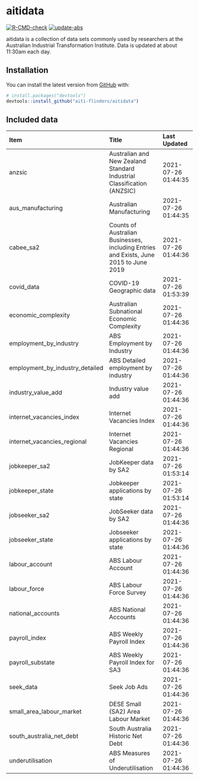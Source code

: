
<!-- README.md is generated from README.Rmd. Please edit that file -->

# aitidata

<!-- badges: start -->

[![R-CMD-check](https://github.com/aiti-flinders/aitidata/actions/workflows/R-CMD-check.yaml/badge.svg)](https://github.com/aiti-flinders/aitidata/actions/workflows/R-CMD-check.yaml)
[![update-abs](https://github.com/aiti-flinders/aitidata/workflows/update-abs/badge.svg)](https://github.com/aiti-flinders/aitidata/actions)
<!-- badges: end -->

aitidata is a collection of data sets commonly used by researchers at
the Australian Industrial Transformation Institute. Data is updated at
about 11:30am each day.

## Installation

You can install the latest version from [GitHub](https://github.com/)
with:

``` r
# install.packages("devtools")
devtools::install_github("aiti-flinders/aitidata")
```

## Included data

| Item                               | Title                                                                                 | Last Updated        |
| :--------------------------------- | :------------------------------------------------------------------------------------ | :------------------ |
| anzsic                             | Australian and New Zealand Standard Industrial Classification (ANZSIC)                | 2021-07-26 01:44:35 |
| aus\_manufacturing                 | Australian Manufacturing                                                              | 2021-07-26 01:44:35 |
| cabee\_sa2                         | Counts of Australian Businesses, including Entries and Exists, June 2015 to June 2019 | 2021-07-26 01:44:36 |
| covid\_data                        | COVID-19 Geographic data                                                              | 2021-07-26 01:53:39 |
| economic\_complexity               | Australian Subnational Economic Complexity                                            | 2021-07-26 01:44:36 |
| employment\_by\_industry           | ABS Employment by Industry                                                            | 2021-07-26 01:44:36 |
| employment\_by\_industry\_detailed | ABS Detailed employment by industry                                                   | 2021-07-26 01:44:36 |
| industry\_value\_add               | Industry value add                                                                    | 2021-07-26 01:44:36 |
| internet\_vacancies\_index         | Internet Vacancies Index                                                              | 2021-07-26 01:44:36 |
| internet\_vacancies\_regional      | Internet Vacancies Regional                                                           | 2021-07-26 01:44:36 |
| jobkeeper\_sa2                     | JobKeeper data by SA2                                                                 | 2021-07-26 01:53:14 |
| jobkeeper\_state                   | Jobkeeper applications by state                                                       | 2021-07-26 01:53:14 |
| jobseeker\_sa2                     | JobSeeker data by SA2                                                                 | 2021-07-26 01:44:36 |
| jobseeker\_state                   | Jobseeker applications by state                                                       | 2021-07-26 01:44:36 |
| labour\_account                    | ABS Labour Account                                                                    | 2021-07-26 01:44:36 |
| labour\_force                      | ABS Labour Force Survey                                                               | 2021-07-26 01:44:36 |
| national\_accounts                 | ABS National Accounts                                                                 | 2021-07-26 01:44:36 |
| payroll\_index                     | ABS Weekly Payroll Index                                                              | 2021-07-26 01:44:36 |
| payroll\_substate                  | ABS Weekly Payroll Index for SA3                                                      | 2021-07-26 01:44:36 |
| seek\_data                         | Seek Job Ads                                                                          | 2021-07-26 01:44:36 |
| small\_area\_labour\_market        | DESE Small (SA2) Area Labour Market                                                   | 2021-07-26 01:44:36 |
| south\_australia\_net\_debt        | South Australia Historic Net Debt                                                     | 2021-07-26 01:44:36 |
| underutilisation                   | ABS Measures of Underutilisation                                                      | 2021-07-26 01:44:36 |

